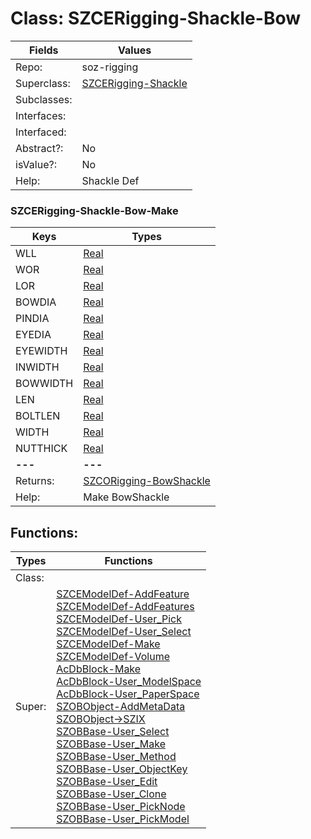 
# Class:	SZCERigging-Shackle-Bow

| Fields | Values |
| --------- | --------- |
| Repo: | soz-rigging |
| Superclass: | [SZCERigging-Shackle](SZCERigging-Shackle.html) |
| Subclasses: |  |
| Interfaces: |  |
| Interfaced: |  |
| Abstract?: | No |
| isValue?: | No |
| Help: | Shackle Def |

### SZCERigging-Shackle-Bow-Make

| Keys | Types |
| --------- | --------- |
| WLL | [Real](Real.html) |
| WOR | [Real](Real.html) |
| LOR | [Real](Real.html) |
| BOWDIA | [Real](Real.html) |
| PINDIA | [Real](Real.html) |
| EYEDIA | [Real](Real.html) |
| EYEWIDTH | [Real](Real.html) |
| INWIDTH | [Real](Real.html) |
| BOWWIDTH | [Real](Real.html) |
| LEN | [Real](Real.html) |
| BOLTLEN | [Real](Real.html) |
| WIDTH | [Real](Real.html) |
| NUTTHICK | [Real](Real.html) |
| **---** | **---** |
| Returns: | [SZCORigging-BowShackle](SZCORigging-BowShackle.html) |
| Help: | Make BowShackle |


## Functions:

| Types | Functions |
| --------- | --------- |
| Class: |  |
| Super: | [SZCEModelDef-AddFeature](SZCEModelDef.html) <br> [SZCEModelDef-AddFeatures](SZCEModelDef.html) <br> [SZCEModelDef-User_Pick](SZCEModelDef.html) <br> [SZCEModelDef-User_Select](SZCEModelDef.html) <br> [SZCEModelDef-Make](SZCEModelDef.html) <br> [SZCEModelDef-Volume](SZCEModelDef.html) <br> [AcDbBlock-Make](AcDbBlock.html) <br> [AcDbBlock-User_ModelSpace](AcDbBlock.html) <br> [AcDbBlock-User_PaperSpace](AcDbBlock.html) <br> [SZOBObject-AddMetaData](SZOBObject.html) <br> [SZOBObject->SZIX](SZOBObject.html) <br> [SZOBBase-User_Select](SZOBBase.html) <br> [SZOBBase-User_Make](SZOBBase.html) <br> [SZOBBase-User_Method](SZOBBase.html) <br> [SZOBBase-User_ObjectKey](SZOBBase.html) <br> [SZOBBase-User_Edit](SZOBBase.html) <br> [SZOBBase-User_Clone](SZOBBase.html) <br> [SZOBBase-User_PickNode](SZOBBase.html) <br> [SZOBBase-User_PickModel](SZOBBase.html) |


